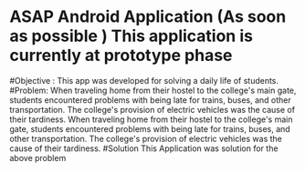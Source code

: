 # ASAP Android Application (As soon as possible ) This application is currently at prototype phase 
#Objective : This app was developed for solving a daily life of students.
#Problem: When traveling home from their hostel to the college's main gate, students encountered problems with being late for trains, buses, and other transportation. The college's provision of electric vehicles was the cause of their tardiness. When traveling home from their hostel to the college's main gate, students encountered problems with being late for trains, buses, and other transportation. The college's provision of electric vehicles was the cause of their tardiness.
#Solution 
This Application was solution for the above problem 
